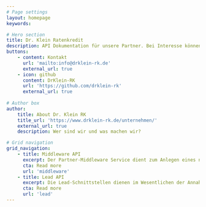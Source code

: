 ```yaml
---
# Page settings
layout: homepage
keywords:

# Hero section
title: Dr. Klein Ratenkredit
description: API Dokumentation für unsere Partner. Bei Interesse können Sie uns gerne kontaktieren.
buttons:
    - content: Kontakt
      url: 'mailto:info@drklein-rk.de'
      external_url: true
    - icon: github
      content: DrKlein-RK
      url: 'https://github.com/drklein-rk'
      external_url: true
      
# Author box
author:
    title: About Dr. Klein RK
    title_url: 'https://www.drklein-rk.de/unternehmen/'
    external_url: true
    description: Wer sind wir und was machen wir?

# Grid navigation
grid_navigation:
    - title: Middleware API
      excerpt: Der Partner-Middleware Service dient zum Anlegen eines neuen Partners im Partnermanagement von Europace.
      cta: Read more
      url: 'middleware'
    - title: Lead API
      excerpt: Die Lead-Schnittstellen dienen im Wesentlichen der Annahme neuer Fälle von Vertriebspartnern und dem Rückspielen von Angeboten und Status.
      cta: Read more
      url: 'lead'
---
```

